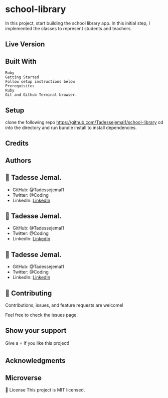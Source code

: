 # school-library

In this project, start building the school library app. In this initial step, I implemented the classes to represent students and teachers.

## Live Version

## Built With

    Ruby
    Getting Started
    Follow setup instructions below
    Prerequisites
    Ruby
    Git and Github Terminal browser.

## Setup

clone the following repo https://github.com/Tadessejemal1/school-library
cd into the directory and run bundle install to install dependencies.

## Credits

## Authors

## 👤 Tadesse Jemal.

- GitHub: @Tadessejemal1
- Twitter: @Coding
- LinkedIn: [LinkedIn](https://www.linkedin.com/in/)

## 👤 Tadesse Jemal.

- GitHub: @Tadessejemal1
- Twitter: @Coding
- LinkedIn: [LinkedIn](https://www.linkedin.com/in/)

## 👤 Tadesse Jemal.

- GitHub: @Tadessejemal1
- Twitter: @Coding
- LinkedIn: [LinkedIn](https://www.linkedin.com/in/)

## 🤝 Contributing

Contributions, issues, and feature requests are welcome!

Feel free to check the issues page.

## Show your support

Give a ⭐️ if you like this project!

## Acknowledgments

## Microverse

📝 License
This project is MIT licensed.
